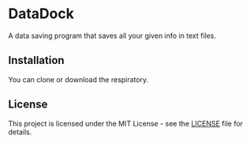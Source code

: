 # DataDock

A data saving program that saves all your given info in text files.

## Installation

You can clone or download the respiratory.

## License

This project is licensed under the MIT License - see the [LICENSE](LICENSE) file for details.


